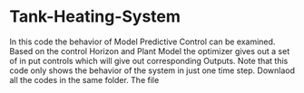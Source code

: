 # Tank-Heating-System
In this code the behavior of Model Predictive Control can be examined. Based on the control Horizon and Plant Model the optimizer gives out a set of in put controls which will give out corresponding Outputs. Note that this code only shows the behavior of the system in just one time step.
Downlaod all the codes in the same folder.
The file 
